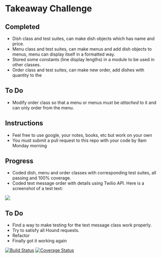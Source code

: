 Takeaway Challenge
==================

Completed
-------
* Dish class and test suites, can make dish objects which has name and price.
* Menu class and test suites, can make menus and add dish objects to menus, menu can display itself in a formatted way.
* Stored some constants (line display lengths) in a module to be used in other classes.
* Order class and test suites, can make new order, add dishes with quantity to the


To Do
-------
* Modify order class so that a menu or menus must be _attached_ to it and can only order from the menu.

Instructions
-------
* Feel free to use google, your notes, books, etc but work on your own
* You must submit a pull request to this repo with your code by 9am Monday morning

Progress
-----
* Coded dish, menu and order classes with corresponding test suites, all passing and 100% coverage.
* Coded text message order with details using Twilio API. Here is a screenshot of a test text:

![](http://i.imgur.com/jS1B2dE.png)

To Do
-----
* Find a way to make testing for the text message class work properly.
* Try to satisfy all Hound requests.
* Refactor
* Finally got it working again

[![Build Status](https://travis-ci.org/makersacademy/takeaway-challenge.svg?branch=master)](https://travis-ci.org/makersacademy/takeaway-challenge)
[![Coverage Status](https://coveralls.io/repos/makersacademy/takeaway-challenge/badge.png)](https://coveralls.io/r/makersacademy/takeaway-challenge)
